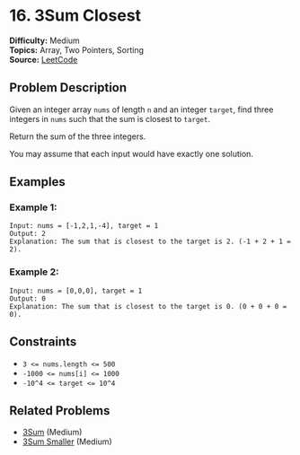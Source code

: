 # 16. 3Sum Closest

**Difficulty:** Medium  
**Topics:** Array, Two Pointers, Sorting  
**Source:** [LeetCode](https://leetcode.com/problems/3sum-closest/description/)

## Problem Description

Given an integer array `nums` of length `n` and an integer `target`, find three integers in `nums` such that the sum is closest to `target`.

Return the sum of the three integers.

You may assume that each input would have exactly one solution.

## Examples

### Example 1:
```
Input: nums = [-1,2,1,-4], target = 1
Output: 2
Explanation: The sum that is closest to the target is 2. (-1 + 2 + 1 = 2).
```

### Example 2:
```
Input: nums = [0,0,0], target = 1
Output: 0
Explanation: The sum that is closest to the target is 0. (0 + 0 + 0 = 0).
```

## Constraints

- `3 <= nums.length <= 500`
- `-1000 <= nums[i] <= 1000`
- `-10^4 <= target <= 10^4`

## Related Problems

- [3Sum](https://leetcode.com/problems/3sum/) (Medium)
- [3Sum Smaller](https://leetcode.com/problems/3sum-smaller/) (Medium)
